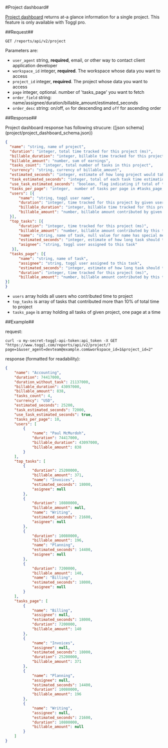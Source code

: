 #Project dashboard#

[Project dashboard](http://support.toggl.com/project-dashboard/) returns at-a glance information for a single project. This feature is only available with Toggl pro.

##Request##

`GET /reports/api/v2/project`
 
Parameters are:

* `user_agent` string, **required**, email, or other way to contact client 
   application developer
* `workspace_id` integer, **required**. The workspace whose data you want to
 access
* `project_id` integer, **required**. The project whose data you want to
 access
* `page` integer, optional.  number of 'tasks_page' you want to fetch
* `order_field` string: name/assignee/duration/billable_amount/estimated_seconds
* `order_desc` string:  on/off, `on` for descending and `off` for ascending 
order

##Response##

Project dashboard response has following strucure: ([json schema]
(project/project_dashboard_schema.json))

```json
{
  "name": "string, name of project",
  "duration": "integer, total time tracked for this project (ms)",
  "billable_duration": "integer, billable time tracked for this project (ms)",
  "billable_amount": "number, sum of earnings",
  "tasks_count": "integer, total number of tasks in this project",
  "currency": "string, currency of billable_amount",
  "estimated_seconds": "integer, estimate of how long project would take in seconds",
  "task_estimated_seconds": "integer, total of each task time estimations in seconds",
  "use_task_estimated_seconds": "boolean, flag indicating if total of task time estimations (true) should be used as grand-estimate, for false value estimated_seconds should be used instead",
  "tasks_per_page": "integer,  number of tasks per page in #tasks_page, use together with #tasks_count to build pagination links",
  "users": [{  
      "name": "string, toggl user name",
      "duration": "integer, time tracked for this project by given user (ms)",
      "billable_duration": "integer, billable time tracked for this project by given user (ms)",
      "billable_amount": "number, billable amount contributed by given user"
  }],
  "top_tasks": [{
      "duration": "integer, time tracked for this project (ms)",
      "billable_amount": "number, billable amount contributed by this task",
      "name": "string, name of task, null value for name has special meaning - 'Sum of Others'",
      "estimated_seconds": "integer, estimate of how long task should take in seconds",
      "asignee": "string, toggl user assigned to this task"
   }],
  "tasks_page": [{
      "name": "string, name of task",
      "assignee": "string, toggl user assigned to this task",
      "estimated_seconds": "integer, estimate of how long task should take in seconds",
      "duration": "integer, time tracked for this project (ms)",
      "billable_amount": "number, billable amount contributed by this task"
}]
}
```

* `users` array holds all users who contributed time to project
* `top_tasks` is array of tasks that contributed more than 10% of total time
 to project
* `tasks_page` is array holding all tasks of given project, one page 
 at a time

##Example##
 
request:
```shell
curl -u my-secret-toggl-api-token:api_token -X GET "https://www.toggl.com/reports/api/v2/project/?page=1&user_agent=devteam@example.com&workspace_id=1&project_id=2"
```

response (formatted for readability):
```json
{
    "name": "Accounting",
    "duration": 74417000,
    "duration_without_task": 21137000,
    "billable_duration": 43097000,
    "billable_amount": 838,
    "tasks_count": 4,
    "currency": "USD",
    "estimated_seconds": 25200,
    "task_estimated_seconds": 72000,
    "use_task_estimated_seconds": true,
    "tasks_per_page": 10,
    "users": [
        {
            "name": "Paul McMurdoh",
            "duration": 74417000,
            "billable_duration": 43097000,
            "billable_amount": 838
        }
    ],
    "top_tasks": [
        {
            "duration": 25200000,
            "billable_amount": 371,
            "name": "Invoices",
            "estimated_seconds": 18000,
            "asignee": null
        },
        {
            "duration": 10800000,
            "billable_amount": null,
            "name": "Writing",
            "estimated_seconds": 21600,
            "asignee": null
        },
        {
            "duration": 10080000,
            "billable_amount": 196,
            "name": "Planning",
            "estimated_seconds": 14400,
            "asignee": null
        },
        {
            "duration": 7200000,
            "billable_amount": 140,
            "name": "Billing",
            "estimated_seconds": 18000,
            "asignee": null
        }
    ],
    "tasks_page": [
        {
            "name": "Billing",
            "assignee": null,
            "estimated_seconds": 18000,
            "duration": 7200000,
            "billable_amount": 140
        },
        {
            "name": "Invoices",
            "assignee": null,
            "estimated_seconds": 18000,
            "duration": 25200000,
            "billable_amount": 371
        },
        {
            "name": "Planning",
            "assignee": null,
            "estimated_seconds": 14400,
            "duration": 10080000,
            "billable_amount": 196
        },
        {
            "name": "Writing",
            "assignee": null,
            "estimated_seconds": 21600,
            "duration": 10800000,
            "billable_amount": null
        }
    ]
}
```